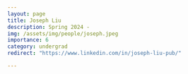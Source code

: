 ```yaml
---
layout: page
title: Joseph Liu
description: Spring 2024 - 
img: /assets/img/people/joseph.jpeg
importance: 6
category: undergrad
redirect: "https://www.linkedin.com/in/joseph-liu-pub/"

---
```


